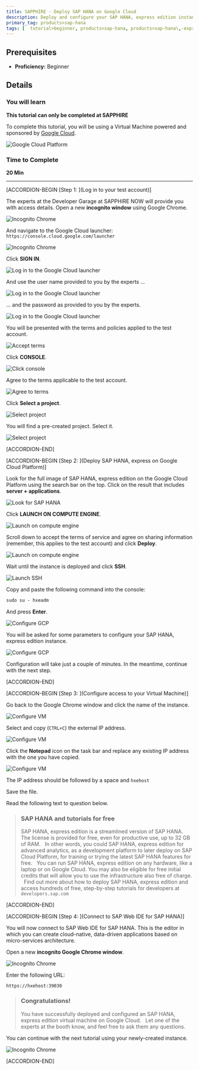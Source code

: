 ```yaml
---
title: SAPPHIRE - Deploy SAP HANA on Google Cloud
description: Deploy and configure your SAP HANA, express edition instance on Google Cloud in 10 minutes.
primary_tag: products>sap-hana
tags: [  tutorial>beginner, products>sap-hana, products>sap-hana\,-express-edition, products>sap-web-ide ]
---
```


## Prerequisites  
 - **Proficiency:** Beginner

## Details
### You will learn  
**This tutorial can only be completed at SAPPHIRE**

To complete this tutorial, you will be using a Virtual Machine powered and sponsored by [Google Cloud](https://cloud.google.com/).

![Google Cloud Platform](gcpx2.png)

### Time to Complete
**20 Min**

---

[ACCORDION-BEGIN [Step 1: ](Log in to your test account)]

The experts at the Developer Garage at SAPPHIRE NOW will provide you with access details. Open a new **incognito window** using Google Chrome.

![Incognito Chrome](incognito.png)

And navigate to the Google Cloud launcher: `https://console.cloud.google.com/launcher`

![Incognito Chrome](incognito2.png)

Click **SIGN IN**.

![Log in to the Google Cloud launcher](signin.png)

And use the user name provided to you by the experts ...

![Log in to the Google Cloud launcher](1.png)

... and the password as provided to you by the experts.

![Log in to the Google Cloud launcher](2.png)

You will be presented with the terms and policies applied to the test account.

![Accept terms](accept.png)

Click **CONSOLE**.

![Click console](console.png)

Agree to the terms applicable to the test account.

![Agree to terms](agree.png)

Click **Select a project**.

![Select project](project.png)

You will find a pre-created project. Select it.

![Select project](project2.png)


[ACCORDION-END]

[ACCORDION-BEGIN [Step 2: ](Deploy SAP HANA, express on Google Cloud Platform)]

Look for the full image of SAP HANA, express edition on the Google Cloud Platform using the search bar on the top. Click on the result that includes **server + applications**.

![Look for SAP HANA](search.png)

Click **LAUNCH ON COMPUTE ENGINE**.

![Launch on compute engine](launch.png)

Scroll down to accept the terms of service and agree on sharing information (remember, this applies to the test account) and click **Deploy**.

![Launch on compute engine](deploy.png)

Wait until the instance is deployed and click  **SSH**.

![Launch SSH](ssh.png)

Copy and paste the following command into the console:

```txt
sudo su - hxeadm
```

And press **Enter**.

![Configure GCP](sudo.png)

You will be asked for some parameters to configure your SAP HANA, express edition instance.

![Configure GCP](config.png)

Configuration will take just a couple of minutes. In the meantime, continue with the next step.

[ACCORDION-END]


[ACCORDION-BEGIN [Step 3: ](Configure access to your Virtual Machine)]

Go back to the Google Chrome window and click the name of the instance.

![Configure VM](vm.png)

Select and copy (`CTRL+C`) the external IP address.

![Configure VM](IP.png)

Click the **Notepad** icon on the task bar and replace any existing IP address with the one you have copied.

![Configure VM](host.png)

The IP address should be followed by a space and `hxehost`

Save the file.

Read the following text to question below.

> ### **SAP HANA and tutorials for free**
> SAP HANA, express edition is a streamlined version of SAP HANA. The license is provided for free, even for productive use, up to 32 GB of RAM.
>&nbsp;
>In other words, you could SAP HANA, express edition for advanced analytics, as a development platform to later deploy on SAP Cloud Platform, for training or trying the latest SAP HANA features for free.
>&nbsp;
>You can run SAP HANA, express edition on any hardware, like a laptop or on Google Cloud. You may also be eligible for free initial credits that will allow you to use the infrastructure also free of charge.
>&nbsp;
>Find out more about how to deploy SAP HANA, express edition and access hundreds of free, step-by-step tutorials for developers at `developers.sap.com`


[ACCORDION-END]

[ACCORDION-BEGIN [Step 4: ](Connect to SAP Web IDE for SAP HANA)]

You will now connect to SAP Web IDE for SAP HANA. This is the editor in which you can create cloud-native, data-driven applications based on micro-services architecture.

Open a new **incognito Google Chrome window**.

![Incognito Chrome](incognito.png)

Enter the following URL:

```text
https://hxehost:39030
```

> ### **Congratulations!**
>You have successfully deployed and configured an SAP HANA, express edition virtual machine on Google Cloud.
>&nbsp;
>Let one of the experts at the booth know, and feel free to ask them any questions.

You can continue with the next tutorial using your newly-created instance.

![Incognito Chrome](running.png)

[ACCORDION-END]
